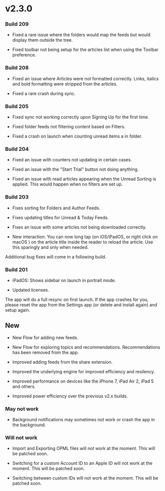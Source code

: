 # v2.3.0

### Build 209

- Fixed a rare issue where the folders would map the feeds but would display them outside the tree. 

- Fixed toolbar not being setup for the articles list when using the Toolbar preference. 

### Build 208

- Fixed an issue where Articles were not formatted correctly. Links, italics and bold formatting were stripped from the articles.

- Fixed a rare crash during sync. 

### Build 205

- Fixed sync not working correctly upon Signing Up for the first time. 

- Fixed folder feeds not filtering content based on Filters. 

- Fixed a crash on launch when counting unread items a in folder.

### Build 204

- Fixed an issue with counters not updating in certain cases. 

- Fixed an issue with the "Start Trial" button not doing anything. 

- Fixed an issue with read articles appearing when the Unread Sorting is applied. This would happen when no filters are set up.  

### Build 203

- Fixes sorting for Folders and Author Feeds.

- Fixes updating titles for Unread & Today Feeds. 

- Fixes an issue with some articles not being downloaded correctly. 

- New interaction: You can now long tap (on iOS/iPadOS, or right click on macOS ) on the article title inside the reader to reload the article. Use this sparingly and only when needed. 

Additional bug fixes will come in a following build. 

### Build 201

- iPadOS: Shows sidebar on launch in portrait mode. 

- Updated licenses.

The app will do a full resync on first launch. If the app crashes for you, please reset the app from the Settings app (or delete and install again) and setup again.  

## New 

- New Flow for adding new feeds. 

- New Flow for exploring topics and recommendations. Recommendations has been removed from the app. 

- Improved adding feeds from the share extension. 

- Improved the underlying engine for improved efficiency and resilency. 

- Improved performance on devices like the iPhone 7, iPad Air 2, iPad 5 and others. 

- Improved power efficiency over the previous v2.x builds. 

### May not work

- Background notifications may sometimes not work or crash the app in the background. 

### Will not work

- Import and Exporting OPML files will not work at the moment. This will be patched soon. 

- Switching for a custom Account ID to an Apple ID will not work at the moment. This will be patched soon. 

- Switching between custom IDs will not work at the moment. This will be patched soon. 
